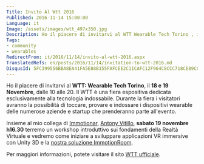 ```yaml
---
Title: Invito Al Wtt 2016
Published: 2016-11-14 15:00:00
Language: it
Image: /assets/images/wtt_497x350.jpg
Description: Ho il piacere di invitarvi al WTT Wearable Tech Torino , il 19 e 20 Novembre , dalle 10 alle 20. Il WTT è una fiera espositiva dedicata esclusivamente alla tecnologia indossabile. Durante la fiera i visitatori avranno la possibilità di toccare, provare e indossare i dispositivi wearable delle numerose aziende e startup che prenderanno parte all'evento.
Tags:
- community
- wearables
RedirectFrom: it/2016/11/14/invito-al-wtt-2016.aspx
TranslatedRefs: en/posts/2016/11/14/invitation-to-wtt-2016.md
DisqusId: 5FC399556BBA8EA41FA5E88B155FAFCEE2C11CAFC12F964C8CCC718CE89CCAA9
---
```

 Ho il piacere di invitarvi al **WTT: Wearable Tech Torino**, il **18 e 19 Novembre**, dalle 10 alle 20. Il WTT è una fiera espositiva dedicata esclusivamente alla tecnologia indossabile. Durante la fiera i visitatori avranno la possibilità di toccare, provare e indossare i dispositivi wearable delle numerose aziende e startup che prenderanno parte all'evento.

Insieme al mio collega di <a href="http://www.immotionar.com/it/" target="_blank">Immotionar</a>, <a href="https://skarredghost.wordpress.com/" target="_blank">Antony Vitillo</a>, **sabato 19 novembre h16.30** terremo un workshop introduttivo sui fondamenti della Realtà Virtuale e vedremo come iniziare a sviluppare applicazioni VR immersive con Unity 3D e la <a href="http://www.immotionar.com/it/servizi/immotionroom-tutto-il-tuo-corpo-in-realtà-virtuale/" target="_blank">nostra soluzione ImmotionRoom</a>.

Per maggiori informazioni, potete visitare il sito <a href="http://www.wearabletechtorino.com/it/home/" target="_blank">WTT ufficiale</a>.